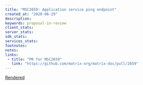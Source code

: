 ```yaml
---
title: "MSC2659: Application service ping endpoint"
created_at: "2020-06-29"
description:
keywords: proposal-in-review
client_stats:
server_stats:
sdk_stats:
services_stats:
footnotes:
notes:
links:
 - title: "PR for MSC2659"
   link: "https://github.com/matrix-org/matrix-doc/pull/2659"
---
```

[Rendered](https://github.com/tulir/matrix-doc/blob/appservice-ping/proposals/2659-appservice-ping.md)
